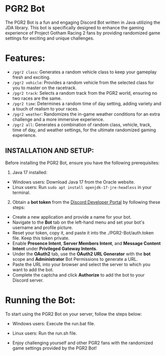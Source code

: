 # PGR2 Bot

The PGR2 Bot is a fun and engaging Discord Bot written in Java utilizing the JDA library. This bot is specifically
designed to enhance the gaming experience of Project Gotham Racing 2 fans by providing randomized game settings for
exciting and unique challenges.

# Features:

- `/pgr2 class`: Generates a random vehicle class to keep your gameplay fresh and exciting.
- `/pgr2 vehicle`: Provides a random vehicle from the selected class for you to master on the racetrack.
- `/pgr2 track`: Selects a random track from the PGR2 world, ensuring no two races are the same.
- `/pgr2 time`: Determines a random time of day setting, adding variety and a touch of realism to your races.
- `/pgr2 weather`: Randomizes the in-game weather conditions for an extra challenge and a more immersive experience.
- `/pgr2 all`: Generates a combination of random class, vehicle, track, time of day, and weather settings, for the
  ultimate randomized gaming experience.

## INSTALLATION AND SETUP:

Before installing the PGR2 Bot, ensure you have the following prerequisites:

1. Java 17 installed:

- Windows users: Download Java 17 from the Oracle website.
- Linux users: Run `sudo apt install openjdk-17-jre-headless` in your terminal.

2. Obtain a **bot token** from the [Discord Developer Portal](https://discord.com/developers/applications) by following
   these steps:

- Create a new application and provide a name for your bot.
- Navigate to the **Bot** tab on the left-hand menu and set your bot's username and profile picture.
- Reset your token, copy it, and paste it into the ./PGR2-Bot/auth.token file. Keep this token private.
- Enable **Presence Intent**, **Server Members Intent**, and **Message Content Intent** under **Privileged Gateway
  Intents**.
- Under the **OAuth2** tab, use the **OAuth2 URL Generator** with the **bot** scope and **Administrator** Bot
  Permissions to generate a URL.
- Paste the URL into your browser and select the server to which you want to add the bot.
- Complete the captcha and click **Authorize** to add the bot to your Discord server.

# Running the Bot:

To start using the PGR2 Bot on your server, follow the steps below:

- Windows users: Execute the run.bat file.
- Linux users: Run the run.sh file.

- Enjoy challenging yourself and other PGR2 fans with the randomized game settings provided by the PGR2 Bot!